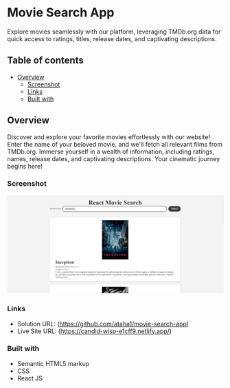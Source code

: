# Movie Search App

Explore movies seamlessly with our platform, leveraging TMDb.org data for quick access to ratings, titles, release dates, and captivating descriptions.

## Table of contents

- [Overview](#overview)
  - [Screenshot](#screenshot)
  - [Links](#links)
  - [Built with](#built-with)

## Overview

Discover and explore your favorite movies effortlessly with our website! Enter the name of your beloved movie, and we'll fetch all relevant films from TMDb.org. Immerse yourself in a wealth of information, including ratings, names, release dates, and captivating descriptions. Your cinematic journey begins here!

### Screenshot

![](./screenshot.jpg)

### Links

- Solution URL: (https://github.com/ataha1/movie-search-app)
- Live Site URL: (https://candid-wisp-e1cff9.netlify.app/)

### Built with

- Semantic HTML5 markup
- CSS
- React JS
